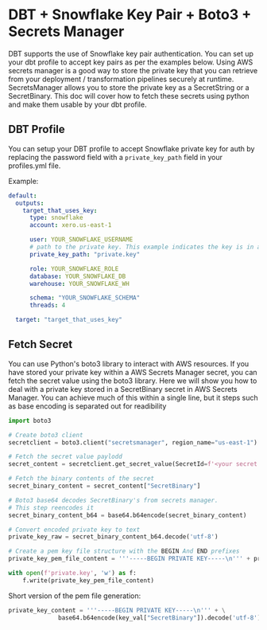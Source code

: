 # DBT + Snowflake Key Pair + Boto3 + Secrets Manager
DBT supports the use of Snowflake key pair authentication. You can set up your dbt profile to accept key pairs as per the examples below. Using AWS secrets manager is a good way to store the private key that you can retrieve from your deployment / transformation pipelines securely at runtime. SecretsManager allows you to store the private key as a SecretString or a SecretBinary. This doc will cover how to fetch these secrets using python and make them usable by your dbt profile.

## DBT Profile
You can setup your DBT profile to accept Snowflake private key for auth by replacing the password field with a `private_key_path` field in your profiles.yml file.

Example:
```yaml
default:
  outputs:
    target_that_uses_key:
      type: snowflake
      account: xero.us-east-1

      user: YOUR_SNOWFLAKE_USERNAME
      # path to the private key. This example indicates the key is in a file called private.key in the current dir
      private_key_path: "private.key"

      role: YOUR_SNOWFLAKE_ROLE
      database: YOUR_SNOWFLAKE_DB
      warehouse: YOUR_SNOWFLAKE_WH

      schema: "YOUR_SNOWFLAKE_SCHEMA"
      threads: 4

  target: "target_that_uses_key"
```

## Fetch Secret
You can use Python's boto3 library to interact with AWS resources. If you have stored your private key within a AWS Secrets Manager secret, you can fetch the secret value using the boto3 library. Here we will show you how to deal with a private key stored in a SecretBinary secret in AWS Secrets Manager. You can achieve much of this within a single line, but it steps such as base encoding is separated out for readibility

```python
import boto3

# Create boto3 client
secretclient = boto3.client("secretsmanager", region_name="us-east-1")

# Fetch the secret value paylodd
secret_content = secretclient.get_secret_value(SecretId=f'<your secret arn>')

# Fetch the binary contents of the secret
secret_binary_content = secret_content["SecretBinary"]   

# Boto3 base64 decodes SecretBinary's from secrets manager.
# This step reencodes it
secret_binary_content_b64 = base64.b64encode(secret_binary_content)

# Convert encoded private key to text
private_key_raw = secret_binary_content_b64.decode('utf-8')

# Create a pem key file structure with the BEGIN And END prefixes
private_key_pem_file_content = '''-----BEGIN PRIVATE KEY-----\n''' + private_key_raw + '''\n-----END PRIVATE KEY-----'''

with open(f'private.key', 'w') as f:
    f.write(private_key_pem_file_content)

```


Short version of the pem file generation:
```python
private_key_content = '''-----BEGIN PRIVATE KEY-----\n''' + \
              base64.b64encode(key_val["SecretBinary"]).decode('utf-8') + '''\n-----END PRIVATE KEY-----'''
```
